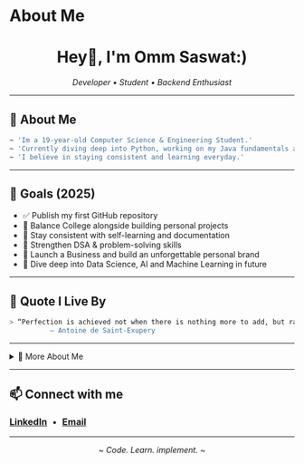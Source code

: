 # About Me
<!--
  Hi there! Thanks for visiting my profile.
  Minimalist • Professional • Dark Aesthetic
-->

<h1 align="center">Hey👋, I'm Omm Saswat:) </h1>
<p align="center">
  <em>Developer • Student • Backend Enthusiast</em>
</p>

---

## 🧠 About Me

```bash
~ 'Im a 19-year-old Computer Science & Engineering Student.'
~ 'Currently diving deep into Python, working on my Java fundamentals and DSA.'
~ 'I believe in staying consistent and learning everyday.'
```

---


## 🧭 Goals (2025)

- ✅ Publish my first GitHub repository
- 🎯 Balance College alongside building personal projects 
- 🧠 Stay consistent with self-learning and documentation
- 📖 Strengthen DSA & problem-solving skills
- 🤍 Launch a Business and build an unforgettable personal brand
- 🚀 Dive deep into Data Science, AI and Machine Learning in future

---


## 🔖 Quote I Live By

```bash
> “Perfection is achieved not when there is nothing more to add, but rather when there is nothing more to take away."
          – Antoine de Saint-Exupery
```

---

<details>
  <summary>📂 More About Me</summary>

- 🧠 Aspiring Computer Science nerd  
- 🤍 In love with Python and it's simplicity 
- 💻 Loves minimalism, aesthetics, and well-documented code  
- 🧩 Currently learning Java and DSA  
- 💌 Always curious to learn something cool 
</details>

---

<h2>📫 Connect with me</h2>

<p style="font-size: 16px;">
  <a href="https://www.linkedin.com/in/omm-saswat-parida/" target="_blank"><strong>LinkedIn</strong></a>
  &nbsp;•&nbsp;
  <a href="mailto:your.ommsaswat575@gmail.com"><strong>Email</strong></a>
</p>

---

<p align="center">
  <i>~ Code. Learn. implement. ~</i>
